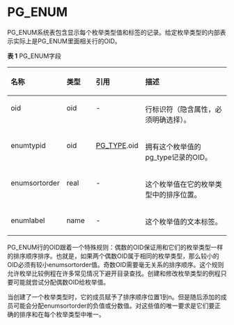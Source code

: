 # PG\_ENUM<a name="ZH-CN_TOPIC_0289900547"></a>

PG\_ENUM系统表包含显示每个枚举类型值和标签的记录。给定枚举类型的内部表示实际上是PG\_ENUM里面相关行的OID。

**表 1**  PG\_ENUM字段

<a name="zh-cn_topic_0283136572_zh-cn_topic_0237122287_zh-cn_topic_0059777741_tf7bd494431674480b3c55c70578ffddd"></a>
<table><thead align="left"><tr id="zh-cn_topic_0283136572_zh-cn_topic_0237122287_zh-cn_topic_0059777741_r966712bcccb04444a50bdf4c51a2bf12"><th class="cellrowborder" valign="top" width="18.98%" id="mcps1.2.5.1.1"><p id="zh-cn_topic_0283136572_zh-cn_topic_0237122287_zh-cn_topic_0059777741_ae1ff6842b5c94ff085bdf74327200f39"><a name="zh-cn_topic_0283136572_zh-cn_topic_0237122287_zh-cn_topic_0059777741_ae1ff6842b5c94ff085bdf74327200f39"></a><a name="zh-cn_topic_0283136572_zh-cn_topic_0237122287_zh-cn_topic_0059777741_ae1ff6842b5c94ff085bdf74327200f39"></a>名称</p>
</th>
<th class="cellrowborder" valign="top" width="14.08%" id="mcps1.2.5.1.2"><p id="zh-cn_topic_0283136572_zh-cn_topic_0237122287_zh-cn_topic_0059777741_a1d7e77d9c656490e82c5ddab6fa75002"><a name="zh-cn_topic_0283136572_zh-cn_topic_0237122287_zh-cn_topic_0059777741_a1d7e77d9c656490e82c5ddab6fa75002"></a><a name="zh-cn_topic_0283136572_zh-cn_topic_0237122287_zh-cn_topic_0059777741_a1d7e77d9c656490e82c5ddab6fa75002"></a>类型</p>
</th>
<th class="cellrowborder" valign="top" width="19.439999999999998%" id="mcps1.2.5.1.3"><p id="zh-cn_topic_0283136572_zh-cn_topic_0237122287_zh-cn_topic_0059777741_af7ec3e21f6644bc08807b968f3bf8acd"><a name="zh-cn_topic_0283136572_zh-cn_topic_0237122287_zh-cn_topic_0059777741_af7ec3e21f6644bc08807b968f3bf8acd"></a><a name="zh-cn_topic_0283136572_zh-cn_topic_0237122287_zh-cn_topic_0059777741_af7ec3e21f6644bc08807b968f3bf8acd"></a>引用</p>
</th>
<th class="cellrowborder" valign="top" width="47.5%" id="mcps1.2.5.1.4"><p id="zh-cn_topic_0283136572_zh-cn_topic_0237122287_zh-cn_topic_0059777741_a0e9e7921790d4f6d9c28962d1cf6c313"><a name="zh-cn_topic_0283136572_zh-cn_topic_0237122287_zh-cn_topic_0059777741_a0e9e7921790d4f6d9c28962d1cf6c313"></a><a name="zh-cn_topic_0283136572_zh-cn_topic_0237122287_zh-cn_topic_0059777741_a0e9e7921790d4f6d9c28962d1cf6c313"></a>描述</p>
</th>
</tr>
</thead>
<tbody><tr id="zh-cn_topic_0283136572_zh-cn_topic_0237122287_zh-cn_topic_0059777741_r6637989faa3d465e9b2be0b701deaeeb"><td class="cellrowborder" valign="top" width="18.98%" headers="mcps1.2.5.1.1 "><p id="zh-cn_topic_0283136572_zh-cn_topic_0237122287_zh-cn_topic_0059777741_aa393c661775a4c6eb103e20529f51b0f"><a name="zh-cn_topic_0283136572_zh-cn_topic_0237122287_zh-cn_topic_0059777741_aa393c661775a4c6eb103e20529f51b0f"></a><a name="zh-cn_topic_0283136572_zh-cn_topic_0237122287_zh-cn_topic_0059777741_aa393c661775a4c6eb103e20529f51b0f"></a>oid</p>
</td>
<td class="cellrowborder" valign="top" width="14.08%" headers="mcps1.2.5.1.2 "><p id="zh-cn_topic_0283136572_zh-cn_topic_0237122287_zh-cn_topic_0059777741_a428ce56b630c4e1eacd35836aefa5d2c"><a name="zh-cn_topic_0283136572_zh-cn_topic_0237122287_zh-cn_topic_0059777741_a428ce56b630c4e1eacd35836aefa5d2c"></a><a name="zh-cn_topic_0283136572_zh-cn_topic_0237122287_zh-cn_topic_0059777741_a428ce56b630c4e1eacd35836aefa5d2c"></a>oid</p>
</td>
<td class="cellrowborder" valign="top" width="19.439999999999998%" headers="mcps1.2.5.1.3 "><p id="zh-cn_topic_0283136572_zh-cn_topic_0237122287_zh-cn_topic_0059777741_ad1d1c83a751d44129fa210deade636a5"><a name="zh-cn_topic_0283136572_zh-cn_topic_0237122287_zh-cn_topic_0059777741_ad1d1c83a751d44129fa210deade636a5"></a><a name="zh-cn_topic_0283136572_zh-cn_topic_0237122287_zh-cn_topic_0059777741_ad1d1c83a751d44129fa210deade636a5"></a>-</p>
</td>
<td class="cellrowborder" valign="top" width="47.5%" headers="mcps1.2.5.1.4 "><p id="zh-cn_topic_0283136572_zh-cn_topic_0237122287_zh-cn_topic_0059777741_a0b279efa3bac4bd4aa6cd94e0a298895"><a name="zh-cn_topic_0283136572_zh-cn_topic_0237122287_zh-cn_topic_0059777741_a0b279efa3bac4bd4aa6cd94e0a298895"></a><a name="zh-cn_topic_0283136572_zh-cn_topic_0237122287_zh-cn_topic_0059777741_a0b279efa3bac4bd4aa6cd94e0a298895"></a>行标识符（隐含属性，必须明确选择）。</p>
</td>
</tr>
<tr id="zh-cn_topic_0283136572_zh-cn_topic_0237122287_zh-cn_topic_0059777741_r4a3444882685423dae8e4933daf47bba"><td class="cellrowborder" valign="top" width="18.98%" headers="mcps1.2.5.1.1 "><p id="zh-cn_topic_0283136572_zh-cn_topic_0237122287_zh-cn_topic_0059777741_a938c512114ef4f9d8f7d7aeddaec44ce"><a name="zh-cn_topic_0283136572_zh-cn_topic_0237122287_zh-cn_topic_0059777741_a938c512114ef4f9d8f7d7aeddaec44ce"></a><a name="zh-cn_topic_0283136572_zh-cn_topic_0237122287_zh-cn_topic_0059777741_a938c512114ef4f9d8f7d7aeddaec44ce"></a>enumtypid</p>
</td>
<td class="cellrowborder" valign="top" width="14.08%" headers="mcps1.2.5.1.2 "><p id="zh-cn_topic_0283136572_zh-cn_topic_0237122287_zh-cn_topic_0059777741_a6c8d74c04a9643e492cb78d1d140cc94"><a name="zh-cn_topic_0283136572_zh-cn_topic_0237122287_zh-cn_topic_0059777741_a6c8d74c04a9643e492cb78d1d140cc94"></a><a name="zh-cn_topic_0283136572_zh-cn_topic_0237122287_zh-cn_topic_0059777741_a6c8d74c04a9643e492cb78d1d140cc94"></a>oid</p>
</td>
<td class="cellrowborder" valign="top" width="19.439999999999998%" headers="mcps1.2.5.1.3 "><p id="zh-cn_topic_0283136572_zh-cn_topic_0237122287_zh-cn_topic_0059777741_ab2ac6938c47b4c1eb07b2e59594d079b"><a name="zh-cn_topic_0283136572_zh-cn_topic_0237122287_zh-cn_topic_0059777741_ab2ac6938c47b4c1eb07b2e59594d079b"></a><a name="zh-cn_topic_0283136572_zh-cn_topic_0237122287_zh-cn_topic_0059777741_ab2ac6938c47b4c1eb07b2e59594d079b"></a><a href="PG_TYPE.md">PG_TYPE</a>.oid</p>
</td>
<td class="cellrowborder" valign="top" width="47.5%" headers="mcps1.2.5.1.4 "><p id="zh-cn_topic_0283136572_zh-cn_topic_0237122287_zh-cn_topic_0059777741_a726e6b243f5f471f9f6770674f07f61d"><a name="zh-cn_topic_0283136572_zh-cn_topic_0237122287_zh-cn_topic_0059777741_a726e6b243f5f471f9f6770674f07f61d"></a><a name="zh-cn_topic_0283136572_zh-cn_topic_0237122287_zh-cn_topic_0059777741_a726e6b243f5f471f9f6770674f07f61d"></a>拥有这个枚举值的pg_type记录的OID。</p>
</td>
</tr>
<tr id="zh-cn_topic_0283136572_zh-cn_topic_0237122287_zh-cn_topic_0059777741_r633c56cf5bef4fbfa9da8d2d36383917"><td class="cellrowborder" valign="top" width="18.98%" headers="mcps1.2.5.1.1 "><p id="zh-cn_topic_0283136572_zh-cn_topic_0237122287_zh-cn_topic_0059777741_af8090cfa66d74a59a5ee36d4a09309da"><a name="zh-cn_topic_0283136572_zh-cn_topic_0237122287_zh-cn_topic_0059777741_af8090cfa66d74a59a5ee36d4a09309da"></a><a name="zh-cn_topic_0283136572_zh-cn_topic_0237122287_zh-cn_topic_0059777741_af8090cfa66d74a59a5ee36d4a09309da"></a>enumsortorder</p>
</td>
<td class="cellrowborder" valign="top" width="14.08%" headers="mcps1.2.5.1.2 "><p id="zh-cn_topic_0283136572_zh-cn_topic_0237122287_zh-cn_topic_0059777741_a2522c6dcc7ed4673a2c307e37b6b216e"><a name="zh-cn_topic_0283136572_zh-cn_topic_0237122287_zh-cn_topic_0059777741_a2522c6dcc7ed4673a2c307e37b6b216e"></a><a name="zh-cn_topic_0283136572_zh-cn_topic_0237122287_zh-cn_topic_0059777741_a2522c6dcc7ed4673a2c307e37b6b216e"></a>real</p>
</td>
<td class="cellrowborder" valign="top" width="19.439999999999998%" headers="mcps1.2.5.1.3 "><p id="zh-cn_topic_0283136572_zh-cn_topic_0237122287_zh-cn_topic_0059777741_a74aaac83803b4e2e84d8c729a3b61a47"><a name="zh-cn_topic_0283136572_zh-cn_topic_0237122287_zh-cn_topic_0059777741_a74aaac83803b4e2e84d8c729a3b61a47"></a><a name="zh-cn_topic_0283136572_zh-cn_topic_0237122287_zh-cn_topic_0059777741_a74aaac83803b4e2e84d8c729a3b61a47"></a>-</p>
</td>
<td class="cellrowborder" valign="top" width="47.5%" headers="mcps1.2.5.1.4 "><p id="zh-cn_topic_0283136572_zh-cn_topic_0237122287_zh-cn_topic_0059777741_ae8348969a6d7411b96387c871f52edc9"><a name="zh-cn_topic_0283136572_zh-cn_topic_0237122287_zh-cn_topic_0059777741_ae8348969a6d7411b96387c871f52edc9"></a><a name="zh-cn_topic_0283136572_zh-cn_topic_0237122287_zh-cn_topic_0059777741_ae8348969a6d7411b96387c871f52edc9"></a>这个枚举值在它的枚举类型中的排序位置。</p>
</td>
</tr>
<tr id="zh-cn_topic_0283136572_zh-cn_topic_0237122287_zh-cn_topic_0059777741_re8b98516af1f426fb533700eff8681f8"><td class="cellrowborder" valign="top" width="18.98%" headers="mcps1.2.5.1.1 "><p id="zh-cn_topic_0283136572_zh-cn_topic_0237122287_zh-cn_topic_0059777741_a9433794d917046c0a2cb51723be9423f"><a name="zh-cn_topic_0283136572_zh-cn_topic_0237122287_zh-cn_topic_0059777741_a9433794d917046c0a2cb51723be9423f"></a><a name="zh-cn_topic_0283136572_zh-cn_topic_0237122287_zh-cn_topic_0059777741_a9433794d917046c0a2cb51723be9423f"></a>enumlabel</p>
</td>
<td class="cellrowborder" valign="top" width="14.08%" headers="mcps1.2.5.1.2 "><p id="zh-cn_topic_0283136572_zh-cn_topic_0237122287_zh-cn_topic_0059777741_a35ca5f0e10124d1abf3933daeefac758"><a name="zh-cn_topic_0283136572_zh-cn_topic_0237122287_zh-cn_topic_0059777741_a35ca5f0e10124d1abf3933daeefac758"></a><a name="zh-cn_topic_0283136572_zh-cn_topic_0237122287_zh-cn_topic_0059777741_a35ca5f0e10124d1abf3933daeefac758"></a>name</p>
</td>
<td class="cellrowborder" valign="top" width="19.439999999999998%" headers="mcps1.2.5.1.3 "><p id="zh-cn_topic_0283136572_zh-cn_topic_0237122287_zh-cn_topic_0059777741_ab77824de9c29486295a47bfdc3c65e10"><a name="zh-cn_topic_0283136572_zh-cn_topic_0237122287_zh-cn_topic_0059777741_ab77824de9c29486295a47bfdc3c65e10"></a><a name="zh-cn_topic_0283136572_zh-cn_topic_0237122287_zh-cn_topic_0059777741_ab77824de9c29486295a47bfdc3c65e10"></a>-</p>
</td>
<td class="cellrowborder" valign="top" width="47.5%" headers="mcps1.2.5.1.4 "><p id="zh-cn_topic_0283136572_zh-cn_topic_0237122287_zh-cn_topic_0059777741_ad69b6753bfc448548fbeabe3baa7e016"><a name="zh-cn_topic_0283136572_zh-cn_topic_0237122287_zh-cn_topic_0059777741_ad69b6753bfc448548fbeabe3baa7e016"></a><a name="zh-cn_topic_0283136572_zh-cn_topic_0237122287_zh-cn_topic_0059777741_ad69b6753bfc448548fbeabe3baa7e016"></a>这个枚举值的文本标签。</p>
</td>
</tr>
</tbody>
</table>

PG\_ENUM行的OID跟着一个特殊规则：偶数的OID保证用和它们的枚举类型一样的排序顺序排序。也就是，如果两个偶数OID属于相同的枚举类型，那么较小的OID必须有较小enumsortorder值。奇数OID需要毫无关系的排序顺序。这个规则允许枚举比较例程在许多常见情况下避开目录查找。创建和修改枚举类型的例程只要可能就尝试分配偶数OID给枚举值。

当创建了一个枚举类型时，它的成员赋予了排序顺序位置1到n。但是随后添加的成员可能会分配enumsortorder的负值或分数值。对这些值的唯一要求是它们要正确的排序和在每个枚举类型中唯一。

